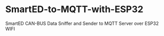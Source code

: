 # SmartED-to-MQTT-with-ESP32
SmartED CAN-BUS Data Sniffer and Sender to MQTT Server over ESP32 WIFI
